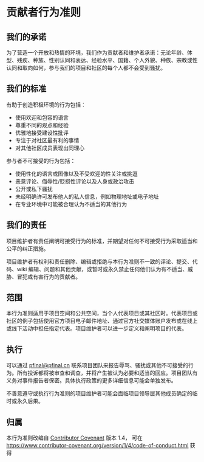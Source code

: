 # 贡献者行为准则

## 我们的承诺

为了营造一个开放和热情的环境，我们作为贡献者和维护者承诺：无论年龄、体型、残疾、种族、性别认同和表达、经验水平、国籍、个人外貌、种族、宗教或性认同和取向如何，参与我们的项目和社区的每个人都不会受到骚扰。

## 我们的标准

有助于创造积极环境的行为包括：

- 使用欢迎和包容的语言
- 尊重不同的观点和经验
- 优雅地接受建设性批评
- 专注于对社区最有利的事情
- 对其他社区成员表现出同理心

参与者不可接受的行为包括：

- 使用性化的语言或图像以及不受欢迎的性关注或挑逗
- 恶意评论、侮辱性/贬损性评论以及人身或政治攻击
- 公开或私下骚扰
- 未经明确许可发布他人的私人信息，例如物理地址或电子地址
- 在专业环境中可能被合理认为不适当的其他行为

## 我们的责任

项目维护者有责任阐明可接受行为的标准，并期望对任何不可接受行为采取适当和公平的纠正措施。

项目维护者有权利和责任删除、编辑或拒绝与本行为准则不一致的评论、提交、代码、wiki 编辑、问题和其他贡献，或暂时或永久禁止任何他们认为有不适当、威胁、冒犯或有害行为的贡献者。

## 范围

本行为准则适用于项目空间和公共空间，当个人代表项目或其社区时。代表项目或社区的例子包括使用官方项目电子邮件地址、通过官方社交媒体账户发布或在线上或线下活动中担任指定代表。项目维护者可以进一步定义和阐明项目的代表。

## 执行

可以通过 pfinal@pfinal.cn 联系项目团队来报告辱骂、骚扰或其他不可接受的行为。所有投诉都将被审查和调查，并将产生被认为必要和适当的回应。项目团队有义务对事件报告者保密。具体执行政策的更多详细信息可能会单独发布。

不善意遵守或执行行为准则的项目维护者可能会面临项目领导层其他成员确定的临时或永久后果。

## 归属

本行为准则改编自 [Contributor Covenant](https://www.contributor-covenant.org) 版本 1.4，
可在 https://www.contributor-covenant.org/version/1/4/code-of-conduct.html 获得

